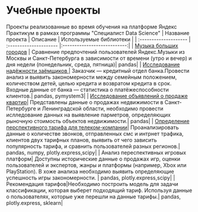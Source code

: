 # Учебные проекты
Проекты реализованные во время обучения на платформе Яндекс Практикум в рамках программы "Специалист Data Science"
| Название проекта             | Описание          | Используемые библиотеки             |
| :-------------------- | :--------------------- |:---------------------------:|
| [Музыка больших городов](https://github.com/sovkins/educational_projects/tree/main/big_cities_music) | Сравнение предпочтений пользователей Яндекс.Музыки из Москвы и Санкт-Петербурга в зависимости от времени (утро и вечер) и дня недели (понедельник, среда, пятница)| pandas|
| [Исследование надёжности заёмщиков ](https://github.com/sovkins/educational_projects/tree/main/borrower_reliability_research)| Заказчик — кредитный отдел банка.Провести анализ и выявить закономерности между семейным положением, количеством детей, целью кредита и возвратом кредита в срок. Входные данные от банка — статистика о платёжеспособности клиентов.| pandas, pymystem3|
| [Исследование объявлений о продаже квартир](https://github.com/sovkins/educational_projects/tree/main/analysis_of_%20the_cost_of_apartments)| Представлены данные о продажах недвижимости в Санкт-Петербурге и Ленинградской области, необходимо провести ислледование данных на выявление парметров, определяющих рыночную стоимость объектов недвижимости.| pandas|
| [Определение перспективного тарифа для телеком-компании](https://github.com/sovkins/educational_projects/tree/main/determination_of_the_perspective_tariff)| Проанализировать данные о количестве звонков, отправленных смс и интрнет трафика, клиентов двух тарифных планов, выявить от чего зависить популярность тарифа, и сравнить пользователей разных регионов.| pandas, numpy, plotly.express,scipy|
| Анализ переспективных игровых платформ| Доступны исторические данные о продажах игр, оценки пользователей и экспертов, жанры и платформы (например, Xbox или PlayStation). В хоже анализа необходимо выявить определяющие успешность игры закономерности. | pandas,  plotly.express,scipy|
| Рекомендация тарифов|Необходимо построить модель для задачи классификации, которая выберет подходящий тариф. Используя данные о пользователях, которые уже перешли на данные тарифы.| pandas,  plotly.express, sklearn|
